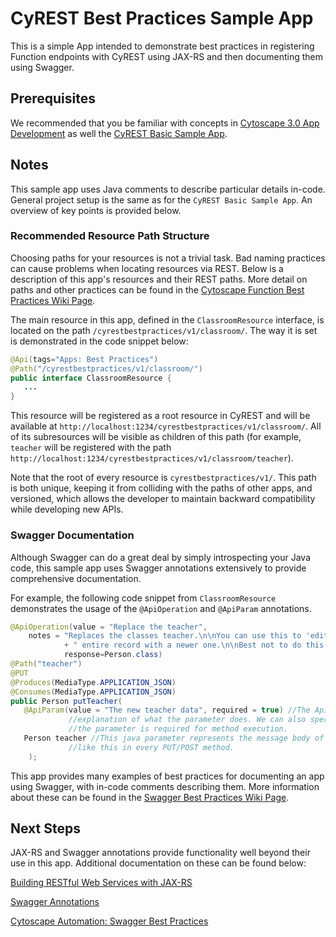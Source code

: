 # CyREST Best Practices Sample App

This is a simple App intended to demonstrate best practices in registering Function endpoints with CyREST using JAX-RS and then documenting them using Swagger.

## Prerequisites

We recommended that you be familiar with concepts in [Cytoscape 3.0 App Development](http://wiki.cytoscape.org/Cytoscape_3/AppDeveloper) as well the [CyREST Basic Sample App](./../../for-app-developers/cy-automation-cy-rest-basic-sample).

## Notes

This sample app uses Java comments to describe particular details in-code. General project setup is the same as for the ```CyREST Basic Sample App```. An overview of key points is provided below.

### Recommended Resource Path Structure

Choosing paths for your resources is not a trivial task. Bad naming practices can cause problems when locating resources via REST. Below is a description of this app's resources and their REST paths. More detail on paths and other practices can be found in the [Cytoscape Function Best Practices Wiki Page](./../../../../wiki/App-Developers:-Cytoscape-Function-Best-Practices#app-resource-paths).

The main resource in this app, defined in the ```ClassroomResource``` interface, is located on the path ```/cyrestbestpractices/v1/classroom/```.  The way it is set is demonstrated in the code snippet below:

```java
@Api(tags="Apps: Best Practices")
@Path("/cyrestbestpractices/v1/classroom/")
public interface ClassroomResource {
   ...
}
```

This resource will be registered as a root resource in CyREST and will be available at ```http://localhost:1234/cyrestbestpractices/v1/classroom/```. All of its subresources will be visible as children of this path (for example, ```teacher``` will be registered with the path ```http://localhost:1234/cyrestbestpractices/v1/classroom/teacher```).

Note that the root of every resource is ```cyrestbestpractices/v1/```. This path is both unique, keeping it from colliding with the paths of other apps, and versioned, which allows the developer to maintain backward compatibility while developing new APIs.  

### Swagger Documentation

Although Swagger can do a great deal by simply introspecting your Java code, this sample app uses Swagger annotations extensively to provide comprehensive documentation.

For example, the following code snippet from ```ClassroomResource``` demonstrates the usage of the ```@ApiOperation``` and ```@ApiParam``` annotations.

```java
@ApiOperation(value = "Replace the teacher",
	notes = "Replaces the classes teacher.\n\nYou can use this to 'edit' the teacher's information by replacing their "
			+ " entire record with a newer one.\n\nBest not to do this before a holiday.", 
			response=Person.class)
@Path("teacher")
@PUT
@Produces(MediaType.APPLICATION_JSON)
@Consumes(MediaType.APPLICATION_JSON)
public Person putTeacher(
   @ApiParam(value = "The new teacher data", required = true) //The ApiParam annotation lets us add a brief 
    		 //explanation of what the parameter does. We can also specify a few useful features, like whether or not 
    		 //the parameter is required for method execution.
   Person teacher //This java parameter represents the message body of a request. JAX-RX expects one parameter 
    		 //like this in every PUT/POST method. 
    );
```

This app provides many examples of best practices for documenting an app using Swagger, with in-code comments describing them. More information about these can be found in the [Swagger Best Practices Wiki Page](./../../../../wiki/App-Developers:-Swagger-Best-Practices).

## Next Steps

JAX-RS and Swagger annotations provide functionality well beyond their use in this app. Additional documentation on these can be found below:

[Building RESTful Web Services with JAX-RS](https://docs.oracle.com/javaee/7/tutorial/jaxrs.htm#GIEPU)

[Swagger Annotations](https://github.com/swagger-api/swagger-core/wiki/Annotations-1.5.X)

[Cytoscape Automation: Swagger Best Practices](./../../../../wiki/App-Developers:-Swagger-Best-Practices)
